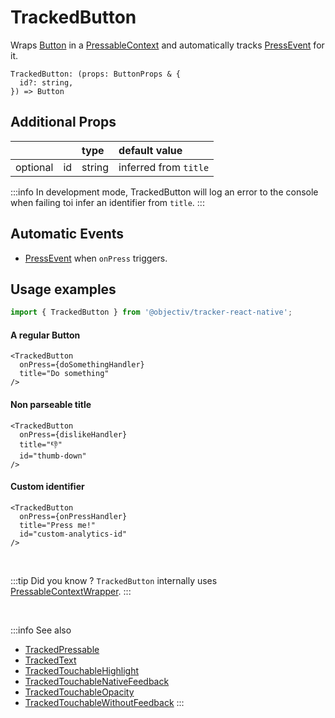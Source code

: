 # TrackedButton

Wraps [Button](https://reactnative.dev/docs/button) in a [PressableContext](/taxonomy/reference/location-contexts/PressableContext.md) and automatically tracks [PressEvent](/taxonomy/reference/events/PressEvent.md) for it.

```tsx
TrackedButton: (props: ButtonProps & {
  id?: string,
}) => Button
```

## Additional Props
|          |     | type      | default value         | 
|:--------:|:----|:----------|:----------------------|
| optional | id  | string    | inferred from `title` |

:::info
In development mode, TrackedButton will log an error to the console when failing toi infer an identifier from `title`.
:::

## Automatic Events
- [PressEvent](/taxonomy/reference/events/PressEvent.md) when `onPress` triggers.

## Usage examples

```jsx
import { TrackedButton } from '@objectiv/tracker-react-native';
```

#### A regular Button
```tsx
<TrackedButton
  onPress={doSomethingHandler}
  title="Do something"
/>
```

#### Non parseable title 
```tsx
<TrackedButton
  onPress={dislikeHandler}
  title="👎"
  id="thumb-down"
/>
```

#### Custom identifier
```tsx
<TrackedButton
  onPress={onPressHandler}
  title="Press me!"
  id="custom-analytics-id"
/>
```

<br />

:::tip Did you know ?
`TrackedButton` internally uses [PressableContextWrapper](/tracking/react-native/api-reference/locationWrappers/PressableContextWrapper.md).
:::

<br />

:::info See also
- [TrackedPressable](/tracking/react-native/api-reference/trackedComponents/TrackedPressable.md)
- [TrackedText](/tracking/react-native/api-reference/trackedComponents/TrackedText.md)
- [TrackedTouchableHighlight](/tracking/react-native/api-reference/trackedComponents/TrackedTouchableHighlight.md)
- [TrackedTouchableNativeFeedback](/tracking/react-native/api-reference/trackedComponents/TrackedTouchableNativeFeedback.md)
- [TrackedTouchableOpacity](/tracking/react-native/api-reference/trackedComponents/TrackedTouchableOpacity.md)
- [TrackedTouchableWithoutFeedback](/tracking/react-native/api-reference/trackedComponents/TrackedTouchableWithoutFeedback.md)
:::
